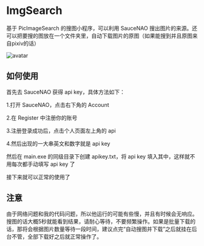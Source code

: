 # ImgSearch

基于 PicImageSearch 的搜图小程序，可以利用 SauceNAO 搜出图片的来源。还可以把要搜的图放在一个文件夹里，自动下载图片的原图（如果能搜到并且原图来自pixiv的话）

![avatar](https://nekofile.eu.org/c2883c0646b0c9ba5503blwia)

## 如何使用

首先去 SauceNAO 获得 api key，具体方法如下：

1.打开 SauceNAO，点击右下角的 Account

2.在 Register 中注册你的账号

3.注册登录成功后，点击个人页面左上角的 api

4.然后出现的一大串英文和数字就是 api key 

然后在 main.exe 的同级目录下创建 apikey.txt，将 api key 填入其中，这样就不用每次都手动填写 api key 了

接下来就可以正常的使用了

## 注意

由于网络问题和我的代码问题，所以他运行的可能有些慢，并且有时候会无响应。搜图的话大概5秒就能看到结果，请耐心等待，不要频繁操作。如果是批量下载的话，那将会根据图片数量等待一段时间，建议点完“自动搜图并下载”之后就挂在后台不管，全部下载好之后就正常操作了。

